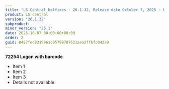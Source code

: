 ```yaml
---
title: "LS Central hotfixes - 26.1.32, Release date October 7, 2025 - Hotfixes"
product: LS Central
version: "26.1.32"
subproduct: 
minor_version: "26.1"
date: 2025-10-07 00:00:00+00:00
order: 2
guid: 8487fed8319961c05798787621aea2ffbfc042a9
---
```


**72254 Logon with barcode**- Item 1- Item 2- Item 3- Details not available.
